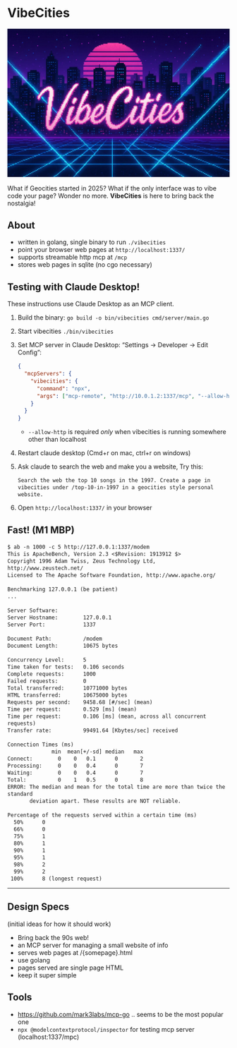 # VibeCities

![VibeCities Header](vibecities-header2.webp)

What if Geocities started in 2025? What if the only interface was to vibe code your page? Wonder no more. **VibeCities** is here to bring back the nostalgia!

## About

- written in golang, single binary to run `./vibecities`
- point your browser web pages at `http://localhost:1337/`
- supports streamable http mcp at `/mcp`
- stores web pages in sqlite (no cgo necessary)

## Testing with Claude Desktop!

These instructions use Claude Desktop as an MCP client.

1. Build the binary: `go build -o bin/vibecities cmd/server/main.go`
1. Start vibecities `./bin/vibecities`
1. Set MCP server in Claude Desktop: “Settings → Developer → Edit Config”:

   ```json
   {
     "mcpServers": {
       "vibecities": {
         "command": "npx",
         "args": ["mcp-remote", "http://10.0.1.2:1337/mcp", "--allow-http"]
       }
     }
   }
   ```

   - `--allow-http` is required _only_ when vibecities is running somewhere other than localhost

1. Restart claude desktop (Cmd+r on mac, ctrl+r on windows)
1. Ask claude to search the web and make you a website, Try this:

   ```
   Search the web the top 10 songs in the 1997. Create a page in vibecities under /top-10-in-1997 in a geocities style personal website.
   ```

1. Open `http://localhost:1337/` in your browser

## Fast! (M1 MBP)

```
$ ab -n 1000 -c 5 http://127.0.0.1:1337/modem
This is ApacheBench, Version 2.3 <$Revision: 1913912 $>
Copyright 1996 Adam Twiss, Zeus Technology Ltd, http://www.zeustech.net/
Licensed to The Apache Software Foundation, http://www.apache.org/

Benchmarking 127.0.0.1 (be patient)
...

Server Software:
Server Hostname:        127.0.0.1
Server Port:            1337

Document Path:          /modem
Document Length:        10675 bytes

Concurrency Level:      5
Time taken for tests:   0.106 seconds
Complete requests:      1000
Failed requests:        0
Total transferred:      10771000 bytes
HTML transferred:       10675000 bytes
Requests per second:    9458.68 [#/sec] (mean)
Time per request:       0.529 [ms] (mean)
Time per request:       0.106 [ms] (mean, across all concurrent requests)
Transfer rate:          99491.64 [Kbytes/sec] received

Connection Times (ms)
              min  mean[+/-sd] median   max
Connect:        0    0   0.1      0       2
Processing:     0    0   0.4      0       7
Waiting:        0    0   0.4      0       7
Total:          0    1   0.5      0       8
ERROR: The median and mean for the total time are more than twice the standard
       deviation apart. These results are NOT reliable.

Percentage of the requests served within a certain time (ms)
  50%      0
  66%      0
  75%      1
  80%      1
  90%      1
  95%      1
  98%      2
  99%      2
 100%      8 (longest request)
```

---

## Design Specs

(initial ideas for how it should work)

- Bring back the 90s web!
- an MCP server for managing a small website of info
- serves web pages at /{somepage}.html
- use golang
- pages served are single page HTML
- keep it super simple

## Tools

- https://github.com/mark3labs/mcp-go .. seems to be the most popular one
- `npx @modelcontextprotocol/inspector` for testing mcp server (localhost:1337/mpc)
